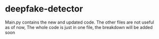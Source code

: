 # deepfake-detector

Main.py contains the new and updated code. The other files are not useful as of now, The whole code is just in one file, the breakdown will be added soon
